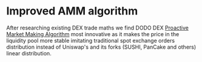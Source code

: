 # Improved AMM algorithm

After researching existing DEX trade maths we find DODO DEX [Proactive Market Making Algorithm](https://dodoex.github.io/docs/docs/pmm/) most innovative as it makes the price in the liquidity pool more stable imitating traditional spot exchange orders distribution instead of Uniswap's and its forks \(SUSHI, PanCake and others\) linear distribution.



